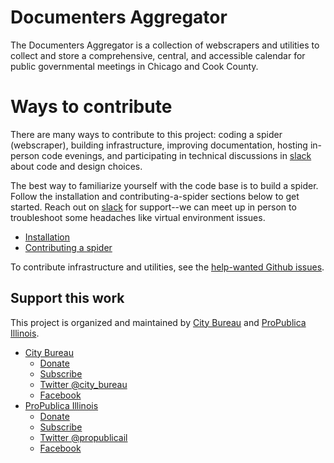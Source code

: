 # Documenters Aggregator

The Documenters Aggregator is a collection of webscrapers and utilities to collect and store a comprehensive, central, and accessible calendar for public governmental meetings in Chicago and Cook County.

# Ways to contribute

There are many ways to contribute to this project: coding a spider (webscraper), building infrastructure, improving documentation, hosting in-person code evenings, and participating in technical discussions in [slack](https://citybureau.slack.com/) about code and design choices.

The best way to familiarize yourself with the code base is to build a spider. Follow the installation and contributing-a-spider sections below to get started. Reach out on [slack](https://citybureau.slack.com/) for support--we can meet up in person to troubleshoot some headaches like virtual environment issues.

* [Installation](installation.md)
* [Contributing a spider](contribute-a-spider.md)

To contribute infrastructure and utilities, see the [help-wanted Github issues](https://github.com/City-Bureau/documenters-aggregator/issues?q=is%3Aissue+is%3Aopen+label%3A%22help+wanted%22).

## Support this work

This project is organized and maintained by [City Bureau](http://www.citybureau.org/) and [ProPublica Illinois](https://www.propublica.org/illinois).

* [City Bureau](https://www.citybureau.org/)
  * [Donate](https://www.citybureau.org/press-club)
  * [Subscribe](https://citybureau.squarespace.com/newsletter/)
  * [Twitter @city_bureau](https://twitter.com/city_bureau/)
  * [Facebook](https://www.facebook.com/CityBureau/)
* [ProPublica Illinois](https://www.propublica.org/illinois)
  * [Donate](https://www.propublica.org/donate-illinois)
  * [Subscribe](http://go.propublica.org/sign-up)
  * [Twitter @propublicail](https://twitter.com/ProPublicaIL)
  * [Facebook](https://www.facebook.com/propublicaillinois/)




